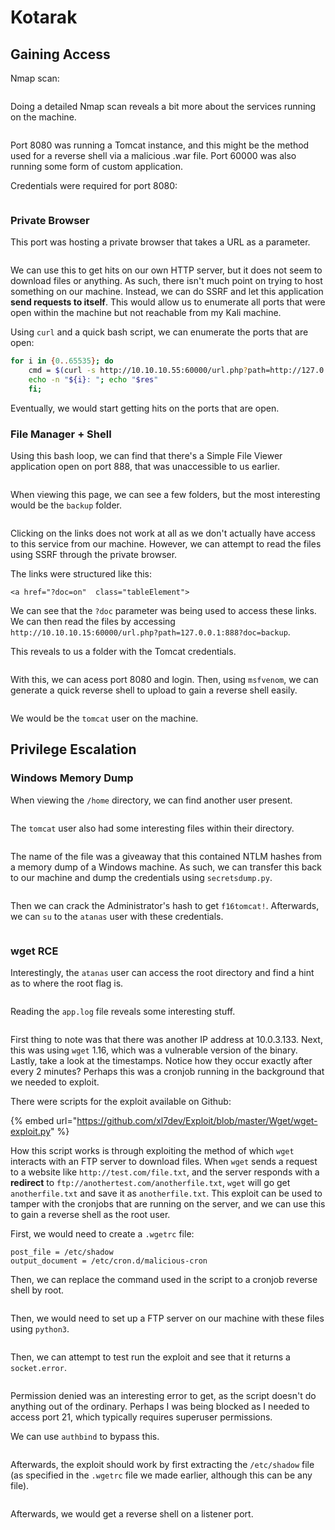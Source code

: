 # Kotarak

## Gaining Access

Nmap scan:

<figure><img src="../../../.gitbook/assets/image (159).png" alt=""><figcaption></figcaption></figure>

Doing a detailed Nmap scan reveals a bit more about the services running on the machine.

<figure><img src="../../../.gitbook/assets/image (115).png" alt=""><figcaption></figcaption></figure>

Port 8080 was running a Tomcat instance, and this might be the method used for a reverse shell via a malicious .war file. Port 60000 was also running some form of custom application.&#x20;

Credentials were required for port 8080:

<figure><img src="../../../.gitbook/assets/image (83).png" alt=""><figcaption></figcaption></figure>

### Private Browser

This port was hosting a private browser that takes a URL as a parameter.

<figure><img src="../../../.gitbook/assets/image (80).png" alt=""><figcaption></figcaption></figure>

We can use this to get hits on our own HTTP server, but it does not seem to download files or anything. As such, there isn't much point on trying to host something on our machine. Instead, we can do SSRF and let this application **send requests to itself**. This would allow us to enumerate all ports that were open within the machine but not reachable from my Kali machine.

Using `curl` and a quick bash script, we can enumerate the ports that are open:

```bash
for i in {0..65535}; do
    cmd = $(curl -s http://10.10.10.55:60000/url.php?path=http://127.0.0.1:"${i}");
    echo -n "${i}: "; echo "$res"
    fi;
```

Eventually, we would start getting hits on the ports that are open.

### File Manager + Shell

Using this bash loop, we can find that there's a Simple File Viewer application open on port 888, that was unaccessible to us earlier.

<figure><img src="../../../.gitbook/assets/image (116).png" alt=""><figcaption></figcaption></figure>

When viewing this page, we can see a few folders, but the most interesting would be the `backup` folder.

<figure><img src="../../../.gitbook/assets/image (118).png" alt=""><figcaption></figcaption></figure>

Clicking on the links does not work at all as we don't actually have access to this service from our machine. However, we can attempt to read the files using SSRF through the private browser.

The links were structured like this:

```markup
<a href="?doc=on"  class="tableElement">
```

We can see that the `?doc` parameter was being used to access these links. We can then read the files by accessing `http://10.10.10.15:60000/url.php?path=127.0.0.1:888?doc=backup`.

This reveals to us a folder with the Tomcat credentials.

<figure><img src="../../../.gitbook/assets/image (82).png" alt=""><figcaption></figcaption></figure>

With this, we can acess port 8080 and login. Then, using `msfvenom`, we can generate a quick reverse shell to upload to gain a reverse shell easily.

<figure><img src="../../../.gitbook/assets/image (85).png" alt=""><figcaption></figcaption></figure>

We would be the `tomcat` user on the machine.

## Privilege Escalation

### Windows Memory Dump

When viewing the `/home` directory, we can find another user present.

<figure><img src="../../../.gitbook/assets/image (89).png" alt=""><figcaption></figcaption></figure>

The `tomcat` user also had some interesting files within their directory.

<figure><img src="../../../.gitbook/assets/image (93).png" alt=""><figcaption></figcaption></figure>

The name of the file was a giveaway that this contained NTLM hashes from a memory dump of a Windows machine. As such, we can transfer this back to our machine and dump the credentials using `secretsdump.py`.

<figure><img src="../../../.gitbook/assets/image (110).png" alt=""><figcaption></figcaption></figure>

Then we can crack the Administrator's hash to get `f16tomcat!`. Afterwards, we can `su` to the `atanas` user with these credentials.

<figure><img src="../../../.gitbook/assets/image (97).png" alt=""><figcaption></figcaption></figure>

### wget RCE

Interestingly, the `atanas` user can access the root directory and find a hint as to where the root flag is.

<figure><img src="../../../.gitbook/assets/image (117).png" alt=""><figcaption></figcaption></figure>

Reading the `app.log` file reveals some interesting stuff.

<figure><img src="../../../.gitbook/assets/image (108).png" alt=""><figcaption></figcaption></figure>

First thing to note was that there was another IP address at 10.0.3.133. Next, this was using `wget` 1.16, which was a vulnerable version of the binary. Lastly, take a look at the timestamps. Notice how they occur exactly after every 2 minutes? Perhaps this was a cronjob running in the background that we needed to exploit.&#x20;

There were scripts for the exploit available on Github:

{% embed url="https://github.com/xl7dev/Exploit/blob/master/Wget/wget-exploit.py" %}

How this script works is through exploiting the method of which `wget` interacts with an FTP server to download files. When `wget` sends a request to a website like `http://test.com/file.txt`, and the server responds with a **redirect** to `ftp://anothertest.com/anotherfile.txt`, `wget` will go get `anotherfile.txt` and save it as `anotherfile.txt`. This exploit can be used to tamper with the cronjobs that are running on the server, and we can use this to gain a reverse shell as the root user.

First, we would need to create a `.wgetrc` file:

```
post_file = /etc/shadow
output_document = /etc/cron.d/malicious-cron
```

Then, we can replace the command used in the script to a cronjob reverse shell by root.

<figure><img src="../../../.gitbook/assets/image (105).png" alt=""><figcaption></figcaption></figure>

Then, we would need to set up a FTP server on our machine with these files using `python3`.

<figure><img src="../../../.gitbook/assets/image (99).png" alt=""><figcaption></figcaption></figure>

Then, we can attempt to test run the exploit and see that it returns a `socket.error`.

<figure><img src="../../../.gitbook/assets/image (103).png" alt=""><figcaption></figcaption></figure>

Permission denied was an interesting error to get, as the script doesn't do anything out of the ordinary. Perhaps I was being blocked as I needed to access port 21, which typically requires superuser permissions.

We can use `authbind` to bypass this.

<figure><img src="../../../.gitbook/assets/image (96).png" alt=""><figcaption></figcaption></figure>

Afterwards, the exploit should work by first extracting the `/etc/shadow` file (as specified in the `.wgetrc` file we made earlier, although this can be any file).

<figure><img src="../../../.gitbook/assets/image (79).png" alt=""><figcaption></figcaption></figure>

Afterwards, we would get a reverse shell on a listener port.

<figure><img src="../../../.gitbook/assets/image (107).png" alt=""><figcaption></figcaption></figure>
